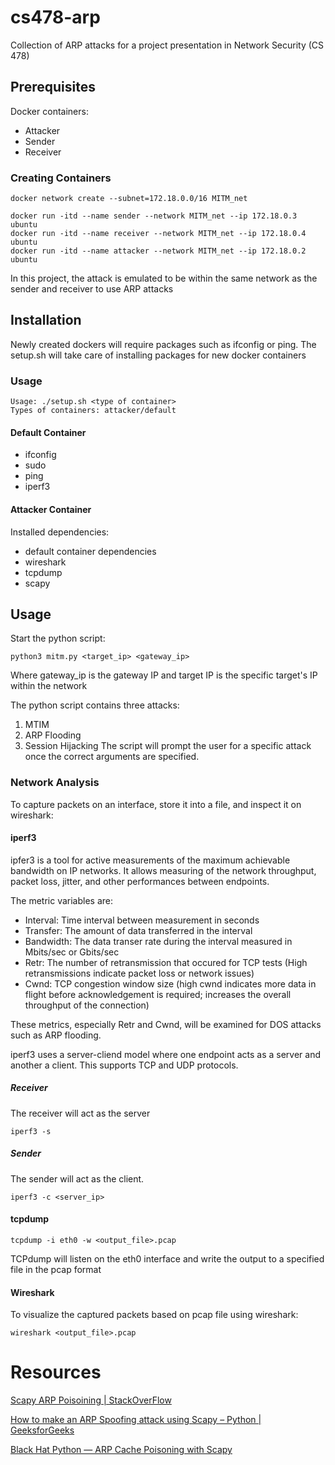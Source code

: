 # cs478-arp
Collection of ARP attacks for a project presentation in Network Security (CS 478)

## Prerequisites
Docker containers:
- Attacker
- Sender
- Receiver

### Creating Containers
```
docker network create --subnet=172.18.0.0/16 MITM_net

docker run -itd --name sender --network MITM_net --ip 172.18.0.3 ubuntu
docker run -itd --name receiver --network MITM_net --ip 172.18.0.4 ubuntu
docker run -itd --name attacker --network MITM_net --ip 172.18.0.2 ubuntu
```


In this project, the attack is emulated to be within the same network as the sender and receiver to use ARP attacks
## Installation
Newly created dockers will require packages such as ifconfig or ping.
The setup.sh will take care of installing packages for new docker containers
### Usage
    Usage: ./setup.sh <type of container>
    Types of containers: attacker/default
#### Default Container
- ifconfig
- sudo
- ping
- iperf3
#### Attacker Container
Installed dependencies:
- default container dependencies
- wireshark
- tcpdump
- scapy

## Usage
Start the python script:
```
python3 mitm.py <target_ip> <gateway_ip>
```
Where gateway_ip is the gateway IP and target IP is the specific target's IP within the network

The python script contains three attacks:
1. MTIM
2. ARP Flooding
3. Session Hijacking
The script will prompt the user for a specific attack once the correct arguments are specified.
### Network Analysis
To capture packets on an interface, store it into a file, and inspect it on wireshark:

#### iperf3
ipfer3 is a tool for active measurements of the maximum achievable bandwidth on IP networks. It allows measuring of the network throughput, packet loss, jitter, and other performances between endpoints.

The metric variables are:
- Interval:
    Time interval between measurement in seconds
- Transfer:
    The amount of data transferred in the interval
- Bandwidth:
    The data transer rate during the interval measured in Mbits/sec or Gbits/sec
- Retr:
    The number of retransmission that occured for TCP tests (High retransmissions indicate packet loss or network issues)
- Cwnd:
    TCP congestion window size (high cwnd indicates more data in flight before acknowledgement is required; increases the overall throughput of the connection)

These metrics, especially Retr and Cwnd, will be examined for DOS attacks such as ARP flooding.

iperf3 uses a server-cliend model where one endpoint acts as a server and another a client. This supports TCP and UDP protocols.
##### Receiver
The receiver will act as the server
```
iperf3 -s
```

##### Sender
The sender will act as the client.
```
iperf3 -c <server_ip>
```

#### tcpdump
```
tcpdump -i eth0 -w <output_file>.pcap
```
TCPdump will listen on the eth0 interface and write the output to a specified file in the pcap format
#### Wireshark
To visualize the captured packets based on pcap file using wireshark:
```
wireshark <output_file>.pcap
```
# Resources
[Scapy ARP Poisoining | StackOverFlow](https://stackoverflow.com/questions/53055062/scapy-arp-poisoning)

[How to make an ARP Spoofing attack using Scapy – Python | GeeksforGeeks](https://www.geeksforgeeks.org/how-to-make-a-arp-spoofing-attack-using-scapy-python/)

[Black Hat Python — ARP Cache Poisoning with Scapy](https://ismailakkila.medium.com/black-hat-python-arp-cache-poisoning-with-scapy-7cb1d8b9d242)

